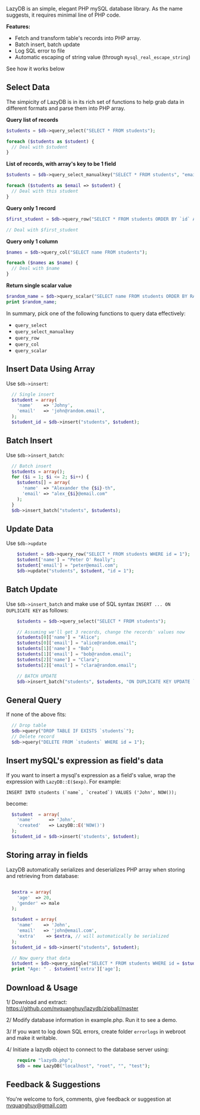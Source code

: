 LazyDB is an simple, elegant PHP mySQL database library. As the name suggests, it requires minimal line of PHP code.

**Features:**
+   Fetch and transform table's records into PHP array.
+   Batch insert, batch update
+   Log SQL error to file
+   Automatic escaping of string value (through `mysql_real_escape_string`)

See how it works below

Select Data
----------
The simpicity of LazyDB is in its rich set of functions to help grab data in different formats and parse them into PHP array.


**Query list of records**
```php
$students = $db->query_select("SELECT * FROM students");

foreach ($students as $student) {
  // Deal with $student
}
```

**List of records, with array's key to be 1 field**
```php
$students = $db->query_select_manualkey("SELECT * FROM students", "email");

foreach ($students as $email => $student) {
  // Deal with this student
}
```

**Query only 1 record**
```php
$first_student = $db->query_row("SELECT * FROM students ORDER BY `id` ASC LIMIT 0, 1");

// Deal with $first_student
```

**Query only 1 column**
```php
$names = $db->query_col("SELECT name FROM students");

foreach ($names as $name) {
  // Deal with $name
}
```

**Return single scalar value**

```php
$random_name = $db->query_scalar("SELECT name FROM students ORDER BY RAND() LIMIT 0, 1");
print $random_name;
```

In summary, pick one of the following functions to query data effectively:
* `query_select`
* `query_select_manualkey`
* `query_row`
* `query_col`
* `query_scalar`

Insert Data Using Array
-----------------------
Use `$db->insert`:

```php
  // Single insert
  $student = array(
    'name'    => 'Johny',
    'email'   => 'john@random.email',
  );
  $student_id = $db->insert("students", $student);
```

Batch Insert
------------
Use `$db->insert_batch`:

```php
  // Batch insert
  $students = array();
  for ($i = 1; $i <= 2; $i++) {
    $students[] = array(
      'name'  => "Alexander the {$i}-th", 
      'email' => "alex_{$i}@email.com"
    );
  }
  $db->insert_batch("students", $students);
```

Update Data
-----------
Use `$db->update`

```php
    $student = $db->query_row("SELECT * FROM students WHERE id = 1");
    $student['name'] = "Peter O' Really";
    $student['email'] = "peter@email.com";
    $db->update("students", $student, "id = 1");
```

Batch Update
------------
Use `$db->insert_batch` and make use of SQL syntax `INSERT ... ON DUPLICATE KEY` as follows:

```php
    $students = $db->query_select("SELECT * FROM students");

    // Assuming we'll get 3 records, change the records' values now
    $students[0]['name'] = "Alice";
    $students[0]['email'] = "alice@random.email";
    $students[1]['name'] = "Bob";
    $students[1]['email'] = "bob@random.email";
    $students[2]['name'] = "Clara";
    $students[2]['email'] = "clara@random.email";

    // BATCH UPDATE
    $db->insert_batch("students", $students, "ON DUPLICATE KEY UPDATE `name` = VALUES(`name`), `email` = VALUES(`email`)");
```


General Query
-------------
If none of the above fits:
```php
  // Drop table
  $db->query("DROP TABLE IF EXISTS `students`");
  // Delete record
  $db->query("DELETE FROM `students` WHERE id = 1");
```

Insert mySQL's expression as field's data
---------------------------------------
If you want to insert a mysql's expression as a field's value, wrap the expression with `LazyDB::E($exp)`. For example:

    INSERT INTO students (`name`, `created`) VALUES ('John', NOW());

become:

```php
  $student  = array(
    'name'      => 'John',
    'created'   => LazyDB::E('NOW()')
  );
  $student_id = $db->insert('students', $student);
```


Storing array in fields
---------------------------------------
LazyDB automatically serializes and deserializes PHP array when storing and retrieving from database:

```php

  $extra = array(
    'age'  => 20,
    'gender' => male
  );

  $student = array(
    'name'    => 'John',
    'email'   => 'john@email.com',
    'extra'    => $extra, // will automatically be serialized
  );
  $student_id = $db->insert("students", $student);

  // Now query that data
  $student = $db->query_single("SELECT * FROM students WHERE id = $student_id");
  print "Age: " . $student['extra']['age'];
```


Download & Usage
----------------
1/ Download and extract: https://github.com/nvquanghuy/lazydb/zipball/master

2/ Modify database information in example.php. Run it to see a demo. 

3/ If you want to log down SQL errors, create folder `errorlogs` in webroot and make it writable.

4/ Initiate a lazydb object to connect to the database server using:

```php
    require "lazydb.php";
    $db = new LazyDB("localhost", "root", "", "test");
```

Feedback & Suggestions
----------------------
You're welcome to fork, comments, give feedback or suggestion at nvquanghuy@gmail.com
